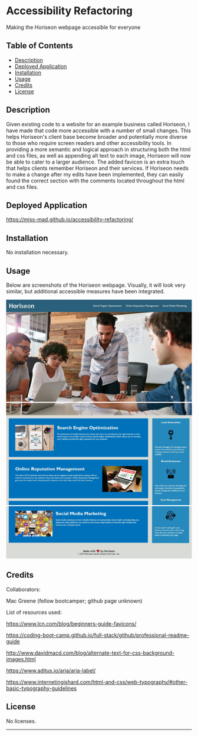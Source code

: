 # Accessibility Refactoring
Making the Horiseon webpage accessible for everyone

## Table of Contents

- [Description](#description)
- [Deployed Application](#deployed-application)
- [Installation](#installation)
- [Usage](#usage)
- [Credits](#credits)
- [License](#license)

## Description

Given existing code to a website for an example business called Horiseon, I have made that code more accessible with a number of small changes. This helps Horiseon's client base become broader and potentially more diverse to those who require screen readers and other accessibility tools. In providing a more semantic and logical approach in structuring both the html and css files, as well as appending alt text to each image, Horiseon will now be able to cater to a larger audience. The added favicon is an extra touch that helps clients remember Horiseon and their services. If Horiseon needs to make a change after my edits have been implemented, they can easily found the correct section with the comments located throughout the html and css files.

## Deployed Application

https://miss-mad.github.io/accessibility-refactoring/

## Installation

No installation necessary.

## Usage

Below are screenshots of the Horiseon webpage. Visually, it will look very similar, but additional accessible measures have been integrated.

![Horiseon screenshot 1](./assets/images/Horiseon_screenshot_1.JPG)
![Horiseon screenshot 2](./assets/images/Horiseon_screenshot_2.JPG)
![Horiseon screenshot 3](./assets/images/Horiseon_screenshot_3.JPG)

## Credits

Collaborators:

Mac Greene (fellow bootcamper; github page unknown)

List of resources used:

https://www.lcn.com/blog/beginners-guide-favicons/

https://coding-boot-camp.github.io/full-stack/github/professional-readme-guide

http://www.davidmacd.com/blog/alternate-text-for-css-background-images.html

https://www.aditus.io/aria/aria-label/

https://www.internetingishard.com/html-and-css/web-typography/#other-basic-typography-guidelines

## License

No licenses.

---